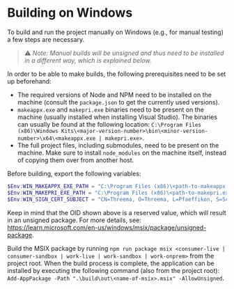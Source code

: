 # Building on Windows

To build and run the project manually on Windows (e.g., for manual testing) a few steps are
necessary.

> ⚠️ _Note: Manual builds will be unsigned and thus need to be installed in a different way, which
> is explained below._

In order to be able to make builds, the following prerequisites need to be set up beforehand:

- The required versions of Node and NPM need to be installed on the machine (consult the
  `package.json` to get the currently used versions).
- `makeappx.exe` and `makepri.exe` binaries need to be present on the machine (usually installed
  when installing Visual Studio). The binaries can usually be found at the following location:
  `C:\Program Files (x86)\Windows Kits\<major-version-number>\bin\<minor-version-number>\x64\<makeappx.exe | makepri.exe>`.
- The full project files, including submodules, need to be present on the machine. Make sure to
  install `node_modules` on the machine itself, instead of copying them over from another host.

Before building, export the following variables:

```powershell
$Env:WIN_MAKEAPPX_EXE_PATH = "C:\Program Files (x86)\<path-to-makeappx.exe>"
$Env:WIN_MAKEPRI_EXE_PATH = "C:\Program Files (x86)\<path-to-makepri.exe>"
$Env:WIN_SIGN_CERT_SUBJECT = "CN=Threema, O=Threema, L=Pfaeffikon, S=Schwyz, C=Switzerland, OID.2.25.311729368913984317654407730594956997722=1"
```

Keep in mind that the OID shown above is a reserved value, which will result in an unsigned package.
For more details, see: <https://learn.microsoft.com/en-us/windows/msix/package/unsigned-package>.

Build the MSIX package by running
`npm run package msix <consumer-live | consumer-sandbox | work-live | work-sandbox | work-onprem>`
from the project root. When the build process is complete, the application can be installed by
executing the following command (also from the project root): `Add-AppPackage -Path
".\build\out\<name-of-msix>.msix" -AllowUnsigned`.
